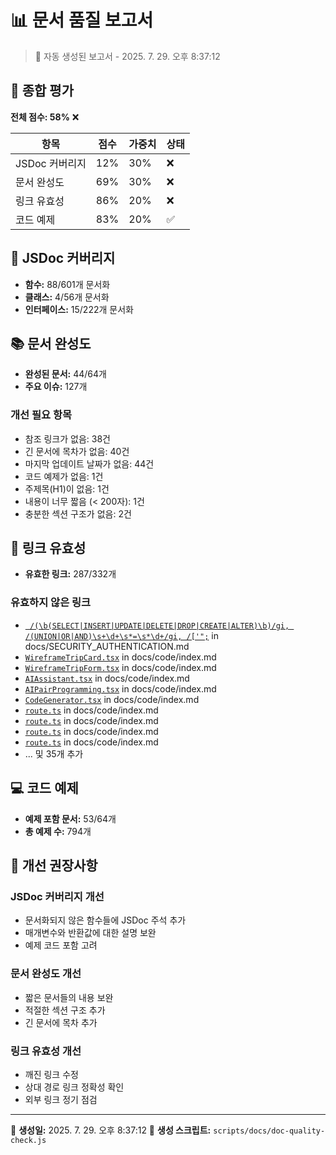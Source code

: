 # 📊 문서 품질 보고서

> 🤖 자동 생성된 보고서 - 2025. 7. 29. 오후 8:37:12

## 🎯 종합 평가

**전체 점수: 58%** ❌

| 항목           | 점수 | 가중치 | 상태 |
| -------------- | ---- | ------ | ---- |
| JSDoc 커버리지 | 12%  | 30%    | ❌   |
| 문서 완성도    | 69%  | 30%    | ❌   |
| 링크 유효성    | 86%  | 20%    | ❌   |
| 코드 예제      | 83%  | 20%    | ✅   |

## 📝 JSDoc 커버리지

- **함수:** 88/601개 문서화
- **클래스:** 4/56개 문서화
- **인터페이스:** 15/222개 문서화

## 📚 문서 완성도

- **완성된 문서:** 44/64개
- **주요 이슈:** 127개

### 개선 필요 항목

- 참조 링크가 없음: 38건
- 긴 문서에 목차가 없음: 40건
- 마지막 업데이트 날짜가 없음: 44건
- 코드 예제가 없음: 1건
- 주제목(H1)이 없음: 1건
- 내용이 너무 짧음 (< 200자): 1건
- 충분한 섹션 구조가 없음: 2건

## 🔗 링크 유효성

- **유효한 링크:** 287/332개

### 유효하지 않은 링크

- [`
/(\b(SELECT|INSERT|UPDATE|DELETE|DROP|CREATE|ALTER)\b)/gi,
/(UNION|OR|AND)\s+\d+\s*=\s*\d+/gi,
/['";`](\s\*) in docs/SECURITY_AUTHENTICATION.md
- [`WireframeTripCard.tsx`](./auto-components.md#wireframetripcardtsx) in docs/code/index.md
- [`WireframeTripForm.tsx`](./auto-components.md#wireframetripformtsx) in docs/code/index.md
- [`AIAssistant.tsx`](./auto-components.md#aiassistanttsx) in docs/code/index.md
- [`AIPairProgramming.tsx`](./auto-components.md#aipairprogrammingtsx) in docs/code/index.md
- [`CodeGenerator.tsx`](./auto-components.md#codegeneratortsx) in docs/code/index.md
- [`route.ts`](./auto-apis.md#routets) in docs/code/index.md
- [`route.ts`](./auto-apis.md#routets-1) in docs/code/index.md
- [`route.ts`](./auto-apis.md#routets-2) in docs/code/index.md
- [`route.ts`](./auto-apis.md#routets-3) in docs/code/index.md
- ... 및 35개 추가

## 💻 코드 예제

- **예제 포함 문서:** 53/64개
- **총 예제 수:** 794개

## 🔧 개선 권장사항

### JSDoc 커버리지 개선

- 문서화되지 않은 함수들에 JSDoc 주석 추가
- 매개변수와 반환값에 대한 설명 보완
- 예제 코드 포함 고려

### 문서 완성도 개선

- 짧은 문서들의 내용 보완
- 적절한 섹션 구조 추가
- 긴 문서에 목차 추가

### 링크 유효성 개선

- 깨진 링크 수정
- 상대 경로 링크 정확성 확인
- 외부 링크 정기 점검

---

📅 **생성일:** 2025. 7. 29. 오후 8:37:12
🔧 **생성 스크립트:** `scripts/docs/doc-quality-check.js`
